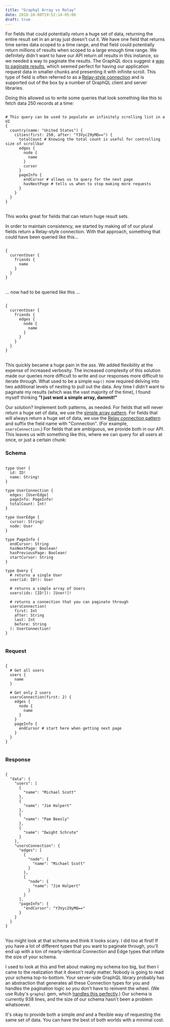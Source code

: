 ```yaml
---
title: "Graphql Array vs Relay"
date: 2018-10-08T19:52:14-05:00
draft: true
---
```


For fields that could potentially return a huge set of data, returning the entire result set in an array just doesn't cut it. We have one field that returns time series data scoped to a time range, and that field could potentially return millions of results when scoped to a large enough time range. We definitely didn't want to have our API return _all_ results in this instance, so we needed a way to paginate the results. The GraphQL docs suggest a [way to paginate results](https://graphql.org/learn/pagination/#pagination-and-edges), which seemed perfect for having our application request data in smaller chunks and presenting it with infinite scroll. This type of field is often referred to as a [Relay-style connection](https://facebook.github.io/relay/graphql/connections.htm) and is supported out of the box by a number of GraphQL client and server libraries.

Doing this allowed us to write some queries that look something like this to fetch data 250 records at a time:

<pre>
<code class="language-graphql">
# This query can be used to populate an infinitely scrolling list in a UI
{
  country(name: "United States") {
    cities(first: 250, after: "Y3Vyc29yMQ==") {
      totalCount # Knowing the total count is useful for controlling size of scrollbar
      edges {
        node {
          name
        }
        cursor
      }
      pageInfo {
        endCursor # allows us to query for the next page
        hasNextPage # tells us when to stop making more requests
      }
    }
  }
}
</code>
</pre>

This works great for fields that can return huge result sets.

In order to maintain consistency, we started by making _all_ of our plural fields return a Relay-style connection. With that approach, something that could have been queried like this...

<pre>
<code class="language-graphql">
{
  currentUser {
    friends {
      name
    }
  }
}
</code>
</pre>

... now had to be queried like this ...

<pre>
<code class="language-graphql">
{
  currentUser {
    friends {
      edges {
        node {
          name
        }
      }
    }
  }
}
</code>
</pre>

This quickly became a huge pain in the ass. We added flexibility at the expense of increased verbosity. The increased complexity of this solution made our queries more difficult to write and our responses more difficult to iterate through. What used to be a simple `map()` now required delving into two additional levels of nesting to pull out the data. Any time I _didn't_ want to paginate my results (which was the vast majority of the time), I found myself thinking **"I just want a simple array, dammit!"**

Our solution? Implement both patterns, as needed. For fields that will never return a huge set of data, we use the [simple array pattern](https://graphql.org/learn/pagination/#plurals). For fields that will always return a huge set of data, we use the [Relay connection pattern](https://graphql.org/learn/pagination/#complete-connection-model) and suffix the field name with "Connection". (For example, `usersConnection`.) For fields that are ambiguous, we provide both in our API. This leaves us with something like this, where we can query for all users at once, or just a certain chunk:

### Schema

<pre>
<code class="language-graphql">
type User {
  id: ID!
  name: String!
}

type UserConnection {
  edges: [UserEdge]
  pageInfo: PageInfo!
  totalCount: Int!
}

type UserEdge {
  cursor: String!
  node: User
}

type PageInfo {
  endCursor: String
  hasNextPage: Boolean!
  hasPreviousPage: Boolean!
  startCursor: String
}

type Query {
  # returns a single User
  user(id: ID!): User

  # returns a simple array of Users
  users(ids: [ID!]): [User!]!

  # returns a connection that you can paginate through
  usersConnection(
    first: Int
    after: String
    last: Int
    before: String
  ): UserConnection!
}
</code>
</pre>

### Request

<pre>
<code class="language-graphql">
{
  # Get all users
  users {
    name
  }

  # Get only 2 users
  usersConnection(first: 2) {
    edges {
      node {
        name
      }
    }
    pageInfo {
      endCursor # start here when getting next page
    }
  }
}
</code>
</pre>

### Response

<pre>
<code class="language-json">
{
  "data": {
    "users": [
      {
        "name": "Michael Scott"
      },
      {
        "name": "Jim Halpert"
      },
      {
        "name": "Pam Beesly"
      },
      {
        "name": "Dwight Schrute"
      }
    ],
    "usersConnection": {
      "edges": [
        {
          "node": {
            "name": "Michael Scott"
          }
        },
        {
          "node": {
            "name": "Jim Halpert"
          }
        }
      ],
      "pageInfo": {
        "endCursor": "Y3Vyc29yMQ=="
      }
    }
  }
}
</code>
</pre>

You might look at that schema and think it looks scary. I did too at first! If you have a lot of different types that you want to paginate through, you'll end up with a ton of nearly-identical Connection and Edge types that inflate the size of your schema.

I used to look at this and fret about making my schema too big, but then I came to the realization that it doesn't really matter. Nobody is going to read your schema top-to-bottom. Your server-side GraphQL library probably has an abstraction that generates all these Connection types for you and handles the pagination logic so you don't have to reinvent the wheel. (We use Ruby's `graphql` gem, which [handles this perfectly](http://graphql-ruby.org/relay/connections.html).) Our schema is currently 938 lines, and the size of our schema hasn't been a problem whatsoever.

It's okay to provide both a simple _and_ and a flexible way of requesting the same set of data. You can have the best of both worlds with a minimal cost.
